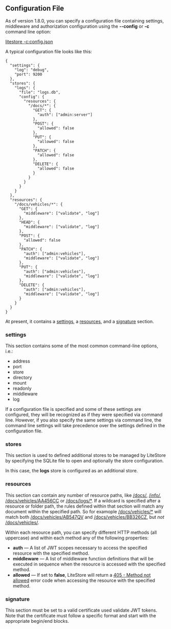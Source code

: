 ## Configuration File

As of version 1.8.0, you can specify a configuration file containing settings, middleware and authorization configuration using the  **--config** or **-c** command  line option:

[litestore -c:config.json](class:cmd)

A typical configuration file looks like this:

```
{
  "settings": {
    "log": "debug",
    "port": 9200
  },
  "stores": {
    "logs": {
      "file": "logs.db",
      "config": {
        "resources": {
          "/docs/*": {
            "GET": {
              "auth": ["admin:server"]
            },
            "POST": {
              "allowed": false
            },
            "PUT": {
              "allowed": false
            },
            "PATCH": {
              "allowed": false
            },
            "DELETE": {
              "allowed": false
            }
          }
        }
      }
    }
  },
  "resources": {
    "/docs/vehicles/*": {
      "GET": {
        "middleware": ["validate", "log"]
      },
      "HEAD": {
        "middleware": ["validate", "log"]
      },
      "POST": {
        "allowed": false
      },
      "PATCH": {
        "auth": ["admin:vehicles"],
        "middleware": ["validate", "log"]
      },
      "PUT": {
        "auth": ["admin:vehicles"],
        "middleware": ["validate", "log"]
      },
      "DELETE": {
        "auth": ["admin:vehicles"],
        "middleware": ["validate", "log"]
      }
    }
  }
}
```

At present, it contains a [settings](class:kwd), a [resources](class:kwd), and a [signature](class:kwd) section.

### settings

This section contains some of the most common command-line options, i.e.:

* address
* port
* store
* directory
* mount
* readonly
* middleware
* log

If a configuration file is specified and some of these settings are configured, they will be recognized as if they were specified via command line. However, if you also specify the same settings via command line, the command line settings will take precedence over the settings defined in the configuration file.

### stores

This section is used to defined additional stores to be managed by LiteStore by specifying the SQLite file to open and optionally the store configuration. 

In this case, the **logs** store is configured as an additional store.

### resources

This section can contain any number of resource paths, like [/docs/](class:kwd), [/info/](class:kwd), [/docs/vehicles/AA456CC](class:kwd) or [/docs/logs/*](class:kwd). If a wildcard is specified after a resource or folder path, the rules defined within that section will match any document within the specified path. So for examople [/docs/vehicles/*](class:kwd) will match both [/docs/vehicles/AB547QV](class:kwd) and [/docs/vehicles/BB326CZ](class:kwd), but *not* [/docs/vehicles/](class:kwd).

Within each resource path, you can specify different HTTP methods (all uppercase) and  within each method any of the following properties:

* **auth** &mdash; A list of JWT scopes necessary to access the specified resource with the specified method.
* **middleware** &mdash; A list of middleware function definitions that will be executed in sequence when the resource is accessed with the specified method.
* **allowed** &mdash; If set to **false**, LiteStore will return a [405 - Method not allowed](class:kwd) error code when accessing  the resource with the specified method.

### signature

This section must be  set to a valid certificate used validate JWT tokens. Note that the certificate must follow a specific format and start with the appropriate begin/end  blocks.